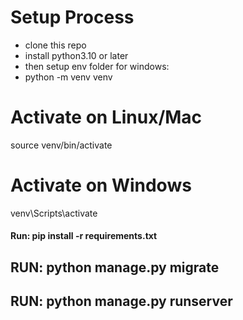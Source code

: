 # Setup Process
- clone this repo
- install python3.10 or later
- then setup env folder for windows:
- python -m venv venv
# Activate on Linux/Mac
source venv/bin/activate
# Activate on Windows
venv\Scripts\activate

#### Run: pip install -r requirements.txt
## RUN: python manage.py migrate
## RUN: python manage.py runserver
